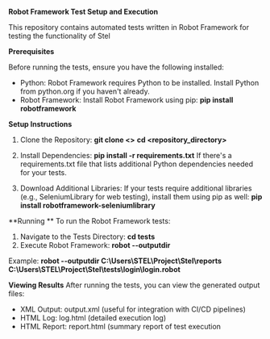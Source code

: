 **Robot Framework Test Setup and Execution**

This repository contains automated tests written in Robot Framework for testing the functionality of Stel

**Prerequisites**

Before running the tests, ensure you have the following installed:

- Python: Robot Framework requires Python to be installed. Install Python from python.org if you haven't already.
- Robot Framework: Install Robot Framework using pip:
  **pip install robotframework**

**Setup Instructions**

1. Clone the Repository: 
**git clone <>**
**cd <repository_directory>**

3. Install Dependencies:
**pip install -r requirements.txt**
If there's a requirements.txt file that lists additional Python dependencies needed for your tests.

4. Download Additional Libraries: If your tests require additional libraries (e.g., SeleniumLibrary for web testing), install them using pip as well:
   **pip install robotframework-seleniumlibrary**

**Running **
To run the Robot Framework tests:
1. Navigate to the Tests Directory: **cd tests**
2. Execute Robot Framework:
**robot --outputdir <expected location> <test file>**

Example: **robot --outputdir C:\Users\STEL\Project\Stel\reports C:\Users\STEL\Project\Stel\tests\login\login.robot**

**Viewing Results**
After running the tests, you can view the generated output files:

- XML Output: output.xml (useful for integration with CI/CD pipelines)
- HTML Log: log.html (detailed execution log)
- HTML Report: report.html (summary report of test execution
